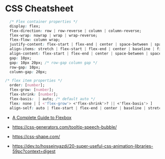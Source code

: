 # CSS Cheatsheet

```css
  /* Flex container properties */
  display: flex;
  flex-direction: row | row-reverse | column | column-reverse;
  flex-wrap: nowrap | wrap | wrap-reverse;
  flex-flow: column wrap;
  justify-content: flex-start | flex-end | center | space-between | space-around | space-evenly | start | end | left | right ... + safe | unsafe;
  align-items: stretch | flex-start | flex-end | center | baseline | first baseline | last baseline | start | end | self-start | self-end + ... safe | unsafe;
  align-content: flex-start | flex-end | center | space-between | space-around | space-evenly | stretch | start | end | baseline | first baseline | last baseline + ... safe | unsafe;
  gap: 10px;
  gap: 10px 20px; /* row-gap column gap */
  row-gap: 10px;
  column-gap: 20px;

/* flex item properties */
  order: [number];
  flex-grow: [number];
  flex-shrink: [number];
  flex-basis:  | auto; /* default auto */
  flex: none | [ <'flex-grow'> <'flex-shrink'>? || <'flex-basis'> ]
  align-self: auto | flex-start | flex-end | center | baseline | stretch;
```

* [A Complete Guide to Flexbox](https://css-tricks.com/snippets/css/a-guide-to-flexbox/)



* https://css-generators.com/tooltip-speech-bubble/
* https://css-shape.com/
* https://dev.to/hosseinyazdi/20-super-useful-css-animation-libraries-59pc?context=digest